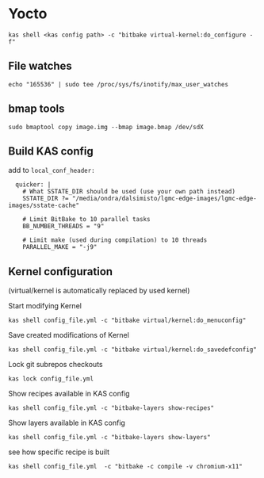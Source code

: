 # Yocto
```
kas shell <kas config path> -c "bitbake virtual-kernel:do_configure -f"
```

## File watches
```
echo "165536" | sudo tee /proc/sys/fs/inotify/max_user_watches
```

## bmap tools

```
sudo bmaptool copy image.img --bmap image.bmap /dev/sdX
```
## Build KAS config
add to `local_conf_header:`
```
  quicker: |
    # What SSTATE_DIR should be used (use your own path instead)
    SSTATE_DIR ?= "/media/ondra/dalsimisto/lgmc-edge-images/lgmc-edge-images/sstate-cache"

    # Limit BitBake to 10 parallel tasks
    BB_NUMBER_THREADS = "9"

    # Limit make (used during compilation) to 10 threads
    PARALLEL_MAKE = "-j9"
```


## Kernel configuration

(virtual/kernel is automatically replaced by used kernel)

Start modifying Kernel
```
kas shell config_file.yml -c "bitbake virtual/kernel:do_menuconfig"
```

Save created modifications of Kernel
```
kas shell config_file.yml -c "bitbake virtual/kernel:do_savedefconfig"
```

Lock git subrepos checkouts
```
kas lock config_file.yml
```

Show recipes available in KAS config
```
kas shell config_file.yml -c "bitbake-layers show-recipes"
```

Show layers available in KAS config
```
kas shell config_file.yml -c "bitbake-layers show-layers"
```

see how specific recipe is built
```
kas shell config_file.yml  -c "bitbake -c compile -v chromium-x11"
```
